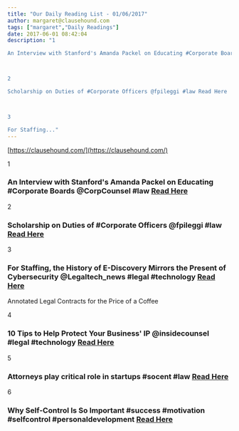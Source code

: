 ```yaml
---
title: "Our Daily Reading List - 01/06/2017"
author: margaret@clausehound.com
tags: ["margaret","Daily Readings"]
date: 2017-06-01 08:42:04
description: "1

An Interview with Stanford's Amanda Packel on Educating #Corporate Boards @CorpCounsel #law Read Here



2

Scholarship on Duties of #Corporate Officers @fpileggi #law Read Here



3

For Staffing..."
---
```


[https://clausehound.com/](https://clausehound.com/)

1

### An Interview with Stanford's Amanda Packel on Educating #Corporate Boards @CorpCounsel #law [Read Here](https://goo.gl/C6W8fZ)

2

### Scholarship on Duties of #Corporate Officers @fpileggi #law [Read Here](https://goo.gl/vS5tpq)

3

### For Staffing, the History of E-Discovery Mirrors the Present of Cybersecurity @Legaltech_news #legal #technology  [Read Here](https://goo.gl/dQImQz)

Annotated Legal Contracts
for the Price of a Coffee

4

### 10 Tips to Help Protect Your Business' IP @insidecounsel #legal #technology  [Read Here](https://goo.gl/iigt3z)

5

### Attorneys play critical role in startups #socent #law [Read Here](https://goo.gl/5XRAhE)

6

### Why Self-Control Is So Important #success #motivation #selfcontrol #personaldevelopment [Read Here](http://www.success.com/blog/why-self-control-is-so-important)